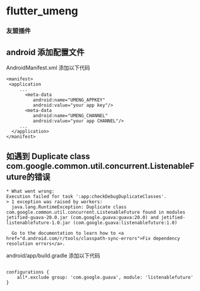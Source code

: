 # flutter_umeng
### 友盟插件

##  android 添加配置文件

AndroidManifest.xml 添加以下代码
```
<manifest>
 <application
     ...
       <meta-data
          android:name="UMENG_APPKEY"
          android:value="your app key"/>
       <meta-data
          android:name="UMENG_CHANNEL"
          android:value="your app CHANNEL"/>
     ...
  </application>
</manifest>
```


## 如遇到 Duplicate class com.google.common.util.concurrent.ListenableFuture的错误

```
* What went wrong:
Execution failed for task ':app:checkDebugDuplicateClasses'.
> 1 exception was raised by workers:
  java.lang.RuntimeException: Duplicate class com.google.common.util.concurrent.ListenableFuture found in modules jetified-guava-20.0.jar (com.google.guava:guava:20.0) and jetified-listenablefuture-1.0.jar (com.google.guava:listenablefuture:1.0)

  Go to the documentation to learn how to <a href="d.android.com/r/tools/classpath-sync-errors">Fix dependency resolution errors</a>.
```

android/app/build.gradle 添加以下代码

```

configurations {
    all*.exclude group: 'com.google.guava', module: 'listenablefuture'
}

```